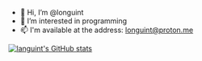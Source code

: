- 👋 Hi, I’m @longuint
- 👀 I’m interested in programming
- 📫 I'm available at the address: longuint@proton.me

[![languint's GitHub stats](https://github-readme-stats.vercel.app/api?username=languint)](https://github.com/anuraghazra/github-readme-stats)
